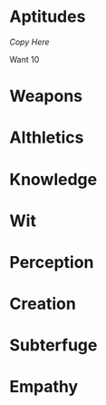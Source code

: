 # Aptitudes
*Copy Here*

Want 10

# Weapons
# Althletics
# Knowledge
# Wit
# Perception
# Creation
# Subterfuge
# Empathy
# 
#

<!--stackedit_data:
eyJoaXN0b3J5IjpbMTI3Njg1MTY4NCwxNzAwMjU3MDk3LC04MT
kxMjg1NjhdfQ==
-->